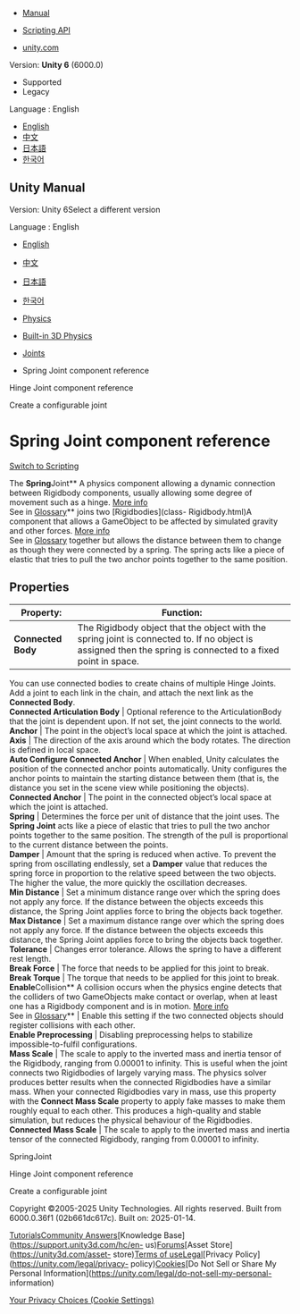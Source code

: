 [](https://docs.unity3d.com)

  * [Manual](../Manual/index.html)
  * [Scripting API](../ScriptReference/index.html)

  * [unity.com](https://unity.com/)

Version: **Unity 6** (6000.0)

  * Supported
  * Legacy

Language : English

  * [English](/Manual/class-SpringJoint.html)
  * [中文](/cn/current/Manual/class-SpringJoint.html)
  * [日本語](/ja/current/Manual/class-SpringJoint.html)
  * [한국어](/kr/current/Manual/class-SpringJoint.html)

[](https://docs.unity3d.com)

## Unity Manual

Version: Unity 6Select a different version

Language : English

  * [English](/Manual/class-SpringJoint.html)
  * [中文](/cn/current/Manual/class-SpringJoint.html)
  * [日本語](/ja/current/Manual/class-SpringJoint.html)
  * [한국어](/kr/current/Manual/class-SpringJoint.html)

  * [Physics](PhysicsSection.html)
  * [Built-in 3D Physics](PhysicsOverview.html)
  * [Joints](joints-section.html)
  * Spring Joint component reference

[](class-HingeJoint.html)

Hinge Joint component reference

[](create-configurable-joint.html)

Create a configurable joint

# Spring Joint component reference

[Switch to Scripting](../ScriptReference/SpringJoint.html "Go to SpringJoint
page in the Scripting Reference")

The **Spring**Joint** A physics component allowing a dynamic connection
between Rigidbody components, usually allowing some degree of movement such as
a hinge. [More info](Joints.html)  
See in [Glossary](Glossary.html#joint)** joins two [Rigidbodies](class-
Rigidbody.html)A component that allows a GameObject to be affected by
simulated gravity and other forces. [More info](class-Rigidbody.html)  
See in [Glossary](Glossary.html#Rigidbody) together but allows the distance
between them to change as though they were connected by a spring. The spring
acts like a piece of elastic that tries to pull the two anchor points together
to the same position.

## Properties

**Property:** | **Function:**  
---|---  
**Connected Body** | The Rigidbody object that the object with the spring joint is connected to. If no object is assigned then the spring is connected to a fixed point in space.   
  
You can use connected bodies to create chains of multiple Hinge Joints. Add a
joint to each link in the chain, and attach the next link as the **Connected
Body**.  
**Connected Articulation Body** | Optional reference to the ArticulationBody that the joint is dependent upon. If not set, the joint connects to the world.  
**Anchor** | The point in the object’s local space at which the joint is attached.  
**Axis** | The direction of the axis around which the body rotates. The direction is defined in local space.  
**Auto Configure Connected Anchor** | When enabled, Unity calculates the position of the connected anchor points automatically. Unity configures the anchor points to maintain the starting distance between them (that is, the distance you set in the scene view while positioning the objects).  
**Connected Anchor** | The point in the connected object’s local space at which the joint is attached.  
**Spring** | Determines the force per unit of distance that the joint uses. The **Spring Joint** acts like a piece of elastic that tries to pull the two anchor points together to the same position. The strength of the pull is proportional to the current distance between the points.  
**Damper** | Amount that the spring is reduced when active. To prevent the spring from oscillating endlessly, set a **Damper** value that reduces the spring force in proportion to the relative speed between the two objects. The higher the value, the more quickly the oscillation decreases.  
**Min Distance** | Set a minimum distance range over which the spring does not apply any force. If the distance between the objects exceeds this distance, the Spring Joint applies force to bring the objects back together.  
**Max Distance** | Set a maximum distance range over which the spring does not apply any force. If the distance between the objects exceeds this distance, the Spring Joint applies force to bring the objects back together.  
**Tolerance** | Changes error tolerance. Allows the spring to have a different rest length.  
**Break Force** | The force that needs to be applied for this joint to break.  
**Break Torque** | The torque that needs to be applied for this joint to break.  
**Enable**Collision** A collision occurs when the physics engine detects that
the colliders of two GameObjects make contact or overlap, when at least one
has a Rigidbody component and is in motion. [More
info](CollidersOverview.html)  
See in [Glossary](Glossary.html#Collision)** | Enable this setting if the two connected objects should register collisions with each other.  
**Enable Preprocessing** | Disabling preprocessing helps to stabilize impossible-to-fulfil configurations.  
**Mass Scale** | The scale to apply to the inverted mass and inertia tensor of the Rigidbody, ranging from 0.00001 to infinity. This is useful when the joint connects two Rigidbodies of largely varying mass. The physics solver produces better results when the connected Rigidbodies have a similar mass. When your connected Rigidbodies vary in mass, use this property with the **Connect Mass Scale** property to apply fake masses to make them roughly equal to each other. This produces a high-quality and stable simulation, but reduces the physical behaviour of the Rigidbodies.  
**Connected Mass Scale** | The scale to apply to the inverted mass and inertia tensor of the connected Rigidbody, ranging from 0.00001 to infinity.  
  
SpringJoint

[](class-HingeJoint.html)

Hinge Joint component reference

[](create-configurable-joint.html)

Create a configurable joint

Copyright ©2005-2025 Unity Technologies. All rights reserved. Built from
6000.0.36f1 (02b661dc617c). Built on: 2025-01-14.

[Tutorials](https://learn.unity.com/)[Community
Answers](https://answers.unity3d.com)[Knowledge
Base](https://support.unity3d.com/hc/en-
us)[Forums](https://forum.unity3d.com)[Asset Store](https://unity3d.com/asset-
store)[Terms of
use](https://docs.unity3d.com/Manual/TermsOfUse.html)[Legal](https://unity.com/legal)[Privacy
Policy](https://unity.com/legal/privacy-
policy)[Cookies](https://unity.com/legal/cookie-policy)[Do Not Sell or Share
My Personal Information](https://unity.com/legal/do-not-sell-my-personal-
information)

[Your Privacy Choices (Cookie Settings)](javascript:void\(0\);)

